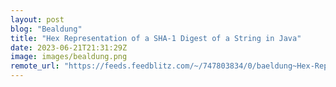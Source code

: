 ```yaml
---
layout: post
blog: "Bealdung"
title: "Hex Representation of a SHA-1 Digest of a String in Java"
date: 2023-06-21T21:31:29Z
image: images/bealdung.png
remote_url: "https://feeds.feedblitz.com/~/747803834/0/baeldung~Hex-Representation-of-a-SHA-Digest-of-a-String-in-Java"
---
```

